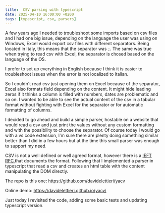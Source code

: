 ```yaml
---
title:  CSV parsing with typescript
date: 2025-04-10 16:00:00 +0200
tags: [typescript, csv, parsers]
---
```


A few years ago I needed to troubleshoot some imports based on csv files and I had one big issue, depending on the language the user was using on Windows, Excel would export csv files with different separators. Being located in Italy, this means that the separator was `;`. The same was true when trying to read csv with Excel, the separator is chosed based on the language of the OS. 

I prefer to set up everything in English because I think it is easier to troubleshoot issues when the error is not localized to Italian.

So I couldn't read csv just opening them on Excel because of the separator, Excel also formats field depending on the content. It might hide leading zeros if it thinks a column is filled with numbers, dates are problematic and so on. I wanted to be able to see the actual content of the csv in a tabular format without fighting with Excel for the separator or for automatic formatting of columns. 

I decided to go ahead and build a simple parser, hostable on a website that would read a csv and just print the values without any custom formatting and with the possibility to choose the separator. Of course today I would go with a vs code extension, I'm sure there are plenty doing something similar better than I did in a few hours but at the time this small parser was enough to support my need.

CSV is not a well defined or well agreed format, however there is a [IEFT RFC ](https://datatracker.ietf.org/doc/html/rfc4180) that documents the format. Following that I implemented a parser in typescript that read a csv and creates an html table with the content manipulating the DOM directly.

The repo is this one: https://github.com/davidelettieri/yacv

Online demo: https://davidelettieri.github.io/yacv/

Just today I revisited the code, adding some basic tests and updating typescript version.
